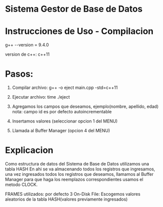 # Sistema Gestor de Base de Datos

# Instrucciones de Uso - Compilacion

g++ --version = 9.4.0

version de c++:
c++11

# Pasos:

1. Compilar archivo: g++ -o eject main.cpp -std=c++11
2. Ejecutar archivo: time ./eject

3. Agregamos los campos que deseamos, ejemplo(nombre, apellido, edad) nota: campo id es por defecto autoincrementable
4. Insertamos valores (seleccionar opcion 1 del MENU) 
5. Llamada al Buffer Manager (opcion 4 del MENU)

# Explicacion

Como estructura de datos del Sistema de Base de Datos utilizamos una tabla HASH
En ahi se va almacenando todos los registros que ingresamos, una vez ingresados todos los
registros que deseamos, llamamos al Buffer Manager para que haga los reemplazos correspondientes
usamos el metodo CLOCK.

FRAMES utilizados: por defecto 3
On-Disk File: Escogemos valores aleatorios de la tabla HASH(valores previamente ingresados)
